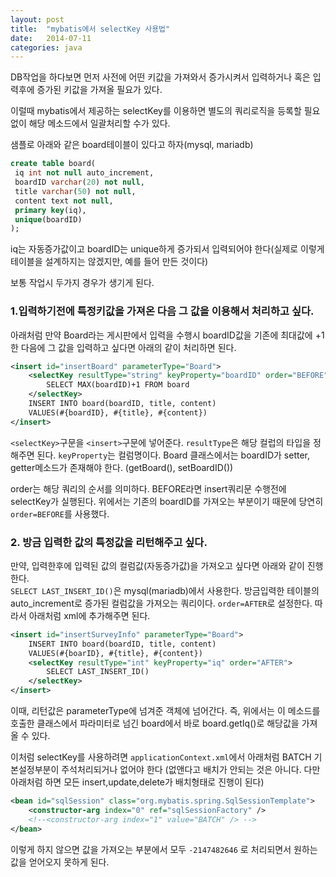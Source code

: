 ```yaml
---
layout: post
title:  "mybatis에서 selectKey 사용법"
date:   2014-07-11
categories: java
---
```

DB작업을 하다보면 먼저 사전에 어떤 키값을 가져와서 증가시켜서 입력하거나
혹은 입력후에 증가된 키값을 가져올 필요가 있다.

이럴때 mybatis에서 제공하는 selectKey를 이용하면 별도의 쿼리로직을 등록할 필요없이
해당 메소드에서 일괄처리할 수가 있다.

샘플로 아래와 같은 board테이블이 있다고 하자(mysql, mariadb)

```sql
create table board(
 iq int not null auto_increment,
 boardID varchar(20) not null,
 title varchar(50) not null,
 content text not null,
 primary key(iq),
 unique(boardID)
);
```

iq는 자동증가값이고 boardID는 unique하게 증가되서 입력되어야 한다(실제로 이렇게 테이블을 설계하지는 않겠지만, 예를 들어 만든 것이다)

보통 작업시 두가지 경우가 생기게 된다.

### 1.입력하기전에 특정키값을 가져온 다음 그 값을 이용해서 처리하고 싶다.

아래처럼 만약 Board라는 게시판에서 입력을 수행시 boardID값을 기존에 최대값에 +1한 다음에 그 값을 입력하고 싶다면 아래의 같이 처리하면 된다.

```xml
<insert id="insertBoard" parameterType="Board">
    <selectKey resultType="string" keyProperty="boardID" order="BEFORE">
        SELECT MAX(boardID)+1 FROM board        
    </selectKey>    
    INSERT INTO board(boardID, title, content)
    VALUES(#{boardID}, #{title}, #{content})
</insert>  
```

`<selectKey>`구문을 `<insert>`구문에 넣어준다.
`resultType`은 해당 컬럽의 타입을 정해주면 된다.  `keyProperty`는 컬럼명이다.
Board 클래스에서는 boardID가 setter, getter메소드가 존재해야 한다. (getBoard(), setBoardID())

order는 해당 쿼리의 순서를 의미하다. BEFORE라면 insert쿼리문 수행전에 selectKey가 실행된다. 위에서는 기존의 boardID를 가져오는 부분이기 때문에 당연히 `order=BEFORE`를 사용했다.

### 2. 방금 입력한 값의 특정값을 리턴해주고 싶다.

만약, 입력한후에 입력된 값의 컬럼값(자동증가값)을 가져오고 싶다면 아래와 같이 진행한다.  
`SELECT LAST_INSERT_ID()`은 mysql(mariadb)에서 사용한다. 방금입력한 테이블의 auto_increment로 증가된 컬럼값을 가져오는 쿼리이다. `order=AFTER`로 설정한다.
따라서 아래처럼 xml에 추가해주면 된다.

```xml
<insert id="insertSurveyInfo" parameterType="Board">
    INSERT INTO board(boardID, title, content)
    VALUES(#{boarID}, #{title}, #{content})
    <selectKey resultType="int" keyProperty="iq" order="AFTER">
        SELECT LAST_INSERT_ID()
    </selectKey>        
</insert>
```

이때, 리턴값은 parameterType에 넘겨준 객체에 넘어간다. 즉, 위에서는 이 메소드를 호출한 클래스에서 파라미터로 넘긴 board에서 바로 board.getIq()로 해당값을 가져올 수 있다.

이처럼 selectKey를 사용하려면 `applicationContext.xml`에서 아래처럼 BATCH 기본설정부분이 주석처리되거나 없어야 한다
(없앤다고 배치가 안되는 것은 아니다. 다만 아래처럼 하면 모든 insert,update,delete가 배치형태로 진행이 된다)

```xml
<bean id="sqlSession" class="org.mybatis.spring.SqlSessionTemplate">
    <constructor-arg index="0" ref="sqlSessionFactory" />      
    <!--<constructor-arg index="1" value="BATCH" /> -->
</bean>  
```

이렇게 하지 않으면 값을 가져오는 부분에서 모두 `-2147482646` 로 처리되면서 원하는 값을 얻어오지 못하게 된다.
